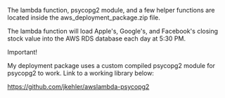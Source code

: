 The lambda function, psycopg2 module, and a few helper functions are located inside the aws_deployment_package.zip file.

The lambda function will load Apple's, Google's, and Facebook's closing stock value into the AWS RDS database each day at 5:30 PM.

Important!

My deployment package uses a custom compiled psycopg2 module for psycopg2 to work. Link to a working library below:

https://github.com/jkehler/awslambda-psycopg2